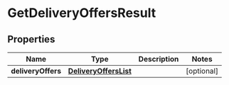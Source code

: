 # GetDeliveryOffersResult

## Properties
Name | Type | Description | Notes
------------ | ------------- | ------------- | -------------
**deliveryOffers** | [**DeliveryOffersList**](DeliveryOffersList.md) |  |  [optional]

